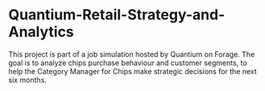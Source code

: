 # Quantium-Retail-Strategy-and-Analytics
This project is part of a job simulation hosted by Quantium on Forage. The goal is to analyze chips purchase behaviour and customer segments, to help the Category Manager for Chips make strategic decisions for the next six months.
